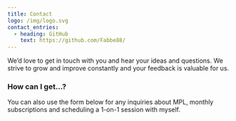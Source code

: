 ```yaml
---
title: Contact
logo: /img/logo.svg
contact_entries:
  - heading: GitHub
    text: https://github.com/Fabbe88/
---
```


We’d love to get in touch with you and hear your ideas and
questions. We strive to grow and improve constantly and your feedback
is valuable for us.

<h3 class="f4 b lh-title mb2">How can I get…?</h3>

You can also use the form below for any inquiries about MPL, monthly subscriptions and scheduling a 1-on-1 session
with myself.
